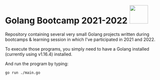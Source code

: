 # Golang Bootcamp 2021-2022 <img src="https://img.icons8.com/color/48/000000/golang.png" width="60" height="60"> 

Repository containing several very small Golang projects written during bootcamps & learning session in which I've participated in 2021 and 2022.

To execute those programs, you simply need to have a Golang installed (currently using v1.16.4) installed.

And run the program by typing:

````
go run ./main.go
````

<!--
 - Thanks to ...
 - Thanks to ...
-->
